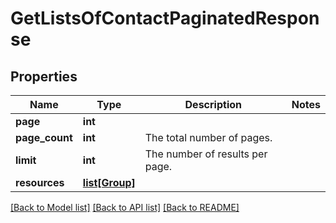 # GetListsOfContactPaginatedResponse

## Properties
Name | Type | Description | Notes
------------ | ------------- | ------------- | -------------
**page** | **int** |  | 
**page_count** | **int** | The total number of pages. | 
**limit** | **int** | The number of results per page. | 
**resources** | [**list[Group]**](Group.md) |  | 

[[Back to Model list]](../README.md#documentation-for-models) [[Back to API list]](../README.md#documentation-for-api-endpoints) [[Back to README]](../README.md)


